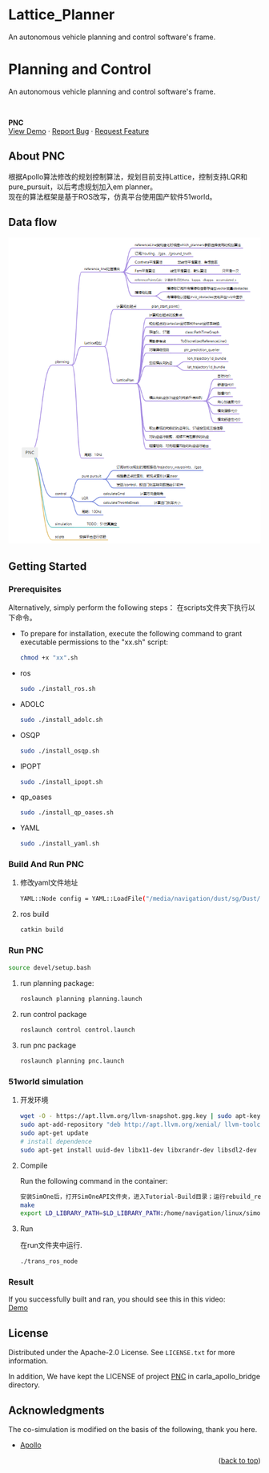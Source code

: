 # Lattice_Planner
An autonomous vehicle planning and control software's frame.
<!--
1. 问题
1.静态障碍物car的sl boundary怎么算的？
obstacle->polygon_points
2.planning节点在运行后频率大约在10hz，但是一旦启动control节点频率就会直线下降，这是为啥？
-->

# Planning and Control
An autonomous vehicle planning and control software's frame.

<a name="readme-top"></a>


<!-- PROJECT LOGO -->
<br />
<div align="left">
  <!-- <a href="https://github.com/othneildrew/Best-README-Template">
    <img src="images/logo.png" alt="Logo" width="80" height="80">
  </a> -->

  <p align="left">
    <b>PNC</b>
    <!-- <br /> -->
    <!-- <a href="https://github.com/othneildrew/Best-README-Template"><strong>Explore the docs »</strong></a>
    <br /> -->
    <br />
    <a href="https://www.bilibili.com/video/BV1Fg4y1n7SY/?vd_source=b7830616317d04289db089c940d49514">View Demo</a>
    ·
    <a href="https://github.com/yizhiweimengxiangfendoudefeifei/Dust/issues">Report Bug</a>
    ·
    <a href="https://github.com/yizhiweimengxiangfendoudefeifei/Dust/pulls">Request Feature</a>
    <br>
  </p>
</div>




<!-- ABOUT THE PROJECT -->
## About PNC
根据Apollo算法修改的规划控制算法，规划目前支持Lattice，控制支持LQR和pure_pursuit，以后考虑规划加入em planner。  
现在的算法框架是基于ROS改写，仿真平台使用国产软件51world。  
## Data flow  
![software frame](images/software_flow.png)  

<!-- GETTING STARTED -->
## Getting Started

### Prerequisites

Alternatively, simply perform the following steps：
在scripts文件夹下执行以下命令。

* To prepare for installation, execute the following command to grant executable permissions to the "xx.sh" script:
  ```sh
  chmod +x "xx".sh
  ```

* ros

  ```sh
  sudo ./install_ros.sh
  ```
* ADOLC

  ```sh
  sudo ./install_adolc.sh
  ```
* OSQP
  ```sh
  sudo ./install_osqp.sh
  ```
* IPOPT
  ```sh
  sudo ./install_ipopt.sh
  ```
* qp_oases
  ```sh
  sudo ./install_qp_oases.sh
  ```
* YAML
  ```sh
  sudo ./install_yaml.sh
  ```

### Build And Run PNC

1. 修改yaml文件地址
   ```sh
   YAML::Node config = YAML::LoadFile("/media/navigation/dust/sg/Dust/src/modules/planning/config/configs.yaml");
   ```
2. ros build
   ```sh
   catkin build
   ```

### Run PNC
   ```sh
   source devel/setup.bash
   ```
1. run planning package:
   ```sh
   roslaunch planning planning.launch
   ```

2. run control package

   ```sh
   roslaunch control control.launch
   ```
3. run pnc package
  
   ```sh
   roslaunch planning pnc.launch
   ```

<!-- USAGE EXAMPLES -->
### 51world simulation
1.  开发环境
    ```sh
    wget -O - https://apt.llvm.org/llvm-snapshot.gpg.key | sudo apt-key add -
    sudo apt-add-repository "deb http://apt.llvm.org/xenial/ llvm-toolchain-xenial-6.0 main"
    sudo apt-get update
    # install dependence
    sudo apt-get install uuid-dev libx11-dev libxrandr-dev libsdl2-dev libx11-dev libc++-dev abi++-dev
    ```
2.  Compile

    Run the following command in the container:
    ```sh
    安装SimOne后，打开SimOneAPI文件夹，进入Tutorial-Build目录；运行rebuild_release.sh，生成可执行文件在SimOneAPI/Tutorial/Build下
    make
    export LD_LIBRARY_PATH=$LD_LIBRARY_PATH:/home/navigation/linux/simone/SimOneAPI_glf/lib/Linux64
    ```
    
3. Run

    在run文件夹中运行.
    ```sh
    ./trans_ros_node
    ```

### Result
If you successfully built and ran, you should see this in this video:   
<a href="https://www.bilibili.com/video/BV1Fg4y1n7SY/?vd_source=b7830616317d04289db089c940d49514">Demo</a>


<!-- CONTRIBUTING -->
<!--
## Contributing

Contributions are what make the open source community such an amazing place to learn, inspire, and create. Any contributions you make are **greatly appreciated**.

If you have a suggestion that would make this better, please fork the repo and create a pull request. You can also simply open an issue with the tag "enhancement".
Don't forget to give the project a star! Thanks again!

1. Fork the Project
2. Create your Feature Branch (`git checkout -b feature/AmazingFeature`)
3. Commit your Changes (`git commit -m 'Add some AmazingFeature'`)
4. Push to the Branch (`git push origin feature/AmazingFeature`)
5. Open a Pull Request
-->

<!-- LICENSE -->
## License

Distributed under the Apache-2.0 License. See `LICENSE.txt` for more information.

In addition, We have kept the LICENSE of project [PNC](https://github.com/yizhiweimengxiangfendoudefeifei/Dust) in carla_apollo_bridge directory.





<!-- ACKNOWLEDGMENTS -->
## Acknowledgments

The co-simulation is modified on the basis of the following, thank you here.

* [Apollo](https://github.com/ApolloAuto/apollo)

<p align="right">(<a href="#readme-top">back to top</a>)</p>



